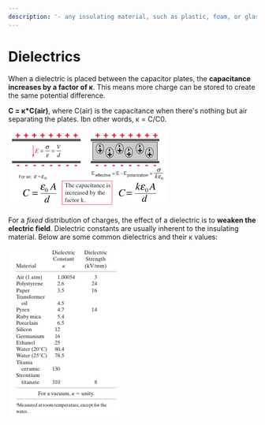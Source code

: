 ```yaml
---
description: '- any insulating material, such as plastic, foam, or glass.'
---
```


# Dielectrics

When a dielectric is placed between the capacitor plates, the **capacitance increases by a factor of κ**. This means more charge can be stored to create the same potential difference.

**C = κ\*C(air)**, where C(air) is the capacitance when there's nothing but air separating the plates. Ibn other words, κ = C/C0.

![](../../.gitbook/assets/download.png)

For a _fixed_ distribution of charges, the effect of a dielectric is to **weaken the electric field**. Dielectric constants are usually inherent to the insulating material. Below are some common dielectrics and their κ values:

![](<../../.gitbook/assets/image (5).png>)
